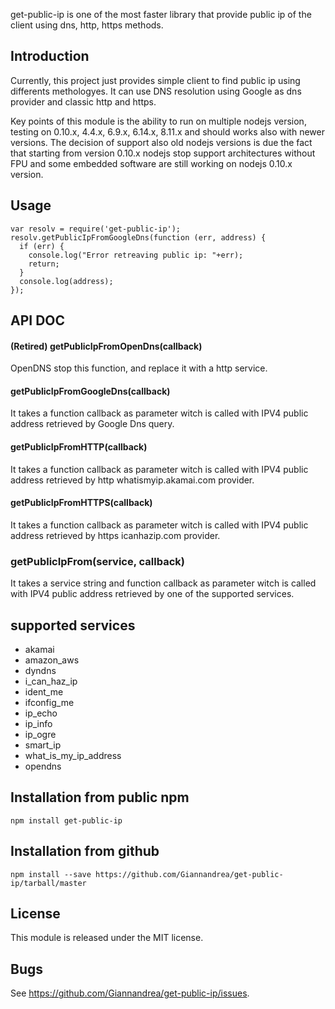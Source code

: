 get-public-ip is one of the most faster library that provide public ip of the client using dns, http, https methods.

## Introduction

Currently, this project just provides simple client to find public ip using differents methologyes.
It can use DNS resolution using Google as dns provider and classic http and https.

Key points of this module is the ability to run on multiple nodejs version, testing on 0.10.x, 4.4.x, 6.9.x, 6.14.x, 8.11.x and should works also with newer versions. 
The decision of support also old nodejs versions is due the fact that starting from version 0.10.x nodejs stop support architectures without FPU and some embedded software are still working on nodejs 0.10.x version.

## Usage

    var resolv = require('get-public-ip');
    resolv.getPublicIpFromGoogleDns(function (err, address) {
      if (err) {
        console.log("Error retreaving public ip: "+err);
        return;
      }
      console.log(address); 
    });


## API DOC

#### (Retired) getPublicIpFromOpenDns(callback)
OpenDNS stop this function, and replace it with a http service.

#### getPublicIpFromGoogleDns(callback)
It takes a function callback as parameter witch is called with IPV4 public address retrieved by Google Dns query.

#### getPublicIpFromHTTP(callback)
It takes a function callback as parameter witch is called with IPV4 public address retrieved by http whatismyip.akamai.com provider.

#### getPublicIpFromHTTPS(callback)
It takes a function callback as parameter witch is called with IPV4 public address retrieved by https icanhazip.com provider.

### getPublicIpFrom(service, callback)
It takes a service string and function callback as parameter witch is called with IPV4 public address retrieved by one of the supported services.

## supported services
- akamai
- amazon_aws
- dyndns
- i_can_haz_ip
- ident_me
- ifconfig_me
- ip_echo
- ip_info
- ip_ogre
- smart_ip
- what_is_my_ip_address
- opendns

## Installation from public npm
    npm install get-public-ip

## Installation from github
    npm install --save https://github.com/Giannandrea/get-public-ip/tarball/master

## License

This module is released under the MIT license.

## Bugs

See <https://github.com/Giannandrea/get-public-ip/issues>.
